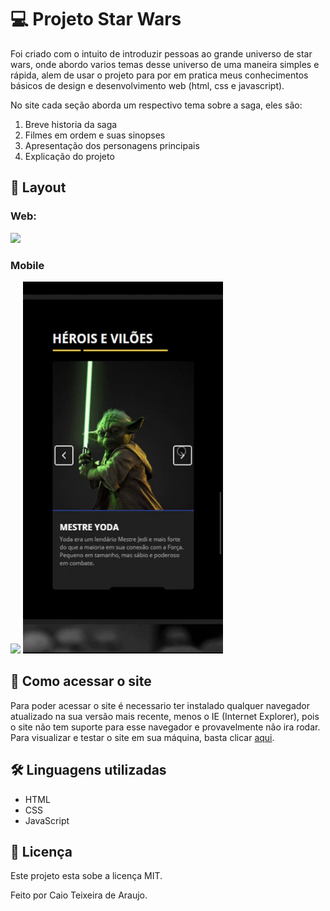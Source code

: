 <h1>💻 Projeto Star Wars</h1>
<p>Foi criado com o intuito de introduzir pessoas ao grande universo de star wars, onde abordo varios temas desse universo de uma maneira simples e rápida, alem de usar o projeto para por em pratica meus conhecimentos básicos de design e desenvolvimento web (html, css e javascript).</p>
<p>No site cada seção aborda um respectivo tema sobre a saga, eles são:</p>
<ol>
<li>Breve historia da saga</li>
<li>Filmes em ordem e suas sinopses</li>
<li>Apresentação dos personagens principais</li>
<li>Explicação do projeto</li>
</ol>

<h2>🎨 Layout</h2>
<h3>Web:</h3>
<img src='screenshots/web.gif'>

<h3>Mobile</h3>
<div>
  <img src='screenshots/mobile-parte1.gif' width='300px'>
  <img src='screenshots/mobile-parte2.gif' width='320px' height='595px'>
</div>

<h2>🚀 Como acessar o site </h2>
<p>Para poder acessar o site é necessario ter instalado qualquer navegador atualizado na sua versão mais recente, menos o IE (Internet Explorer), pois o site não tem suporte para esse navegador e provavelmente não ira rodar. Para visualizar e testar o site em sua máquina, basta clicar <a href='https://caio1902araujo.github.io/projeto-star-wars/'> aqui</a>.

<h2>🛠 Linguagens utilizadas </h2>
<ul>
<li>HTML</li>
<li>CSS</li>
<li>JavaScript</li>
</ul>

<h2>📝 Licença</h2>
<p>Este projeto esta sobe a licença MIT.</p>

<p>Feito por Caio Teixeira de Araujo.</p>
